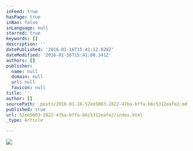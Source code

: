 ```yaml
---
inFeed: true
hasPage: true
inNav: false
inLanguage: null
starred: true
keywords: []
description: ''
datePublished: '2016-01-16T15:41:12.028Z'
dateModified: '2016-01-16T15:41:08.341Z'
authors: []
publisher:
  name: null
  domain: null
  url: null
  favicon: null
title: ''
author: []
sourcePath: _posts/2016-01-16-52ee5003-2822-47ba-bffa-b6c5312eafe2.md
published: true
url: 52ee5003-2822-47ba-bffa-b6c5312eafe2/index.html
_type: Article

---
```

![](https://the-grid-user-content.s3-us-west-2.amazonaws.com/03636d9c-a645-4067-b60b-1652fb080e41.png)